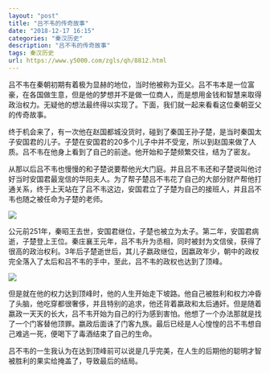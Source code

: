 ```yaml
---
layout: "post"
title: "吕不韦的传奇故事"
date: "2018-12-17 16:15"
categories: "秦汉历史"
description: "吕不韦的传奇故事"
tags: 秦汉历史
url: https://www.y5000.com/zgls/qh/8812.html
---
```






吕不韦在秦朝初期有着极为显赫的地位，当时他被称为亚父。吕不韦本是一位富豪，在各国做生意，但是他的梦想并不是做一位商人，而是想用金钱和智慧来取得政治权力。无疑他的想法最终得以实现了。下面，我们就一起来看看这位秦朝亚父的传奇故事。

终于机会来了，有一次他在赵国都城没货时，碰到了秦国王孙子楚，是当时秦国太子安国君的儿子。子楚在安国君的20多个儿子中并不受宠，所以到赵国来做了人质。吕不韦在他身上看到了自己的前途。他开始和子楚频繁交往，结为了密友。

从那以后吕不韦也慢慢的和子楚说要帮他光大门庭。并且吕不韦还和子楚说叫他讨好当时安国君最宠信的华阳夫人。为了帮子楚吕不韦花了自己的大部分财产帮他打通关系，终于上天站在了吕不韦这边，安国君立了子楚为自己的接班人，并且吕不韦也随之被任命为子楚的老师。

![](https://img.y5000.com/uploads/allimg/161230/10355A4G-0.jpg)

公元前251年，秦昭王去世，安国君继位，子楚也被立为太子。第二年，安国君病逝，子楚登上王位。秦庄襄王元年，吕不韦升为丞相，同时被封为文信侯，获得了很高的政治权利。3年后子楚逝世后，其儿子嬴政继位，因嬴政年少，朝中的政权完全落入了太后和吕不韦的手中，至此，吕不韦的政权也达到了顶峰。

![](https://img.y5000.com/uploads/allimg/161230/10355C4R-1.jpg)

但是就在他的权力达到顶峰时，他的人生开始走下坡路。他自己被胜利和权力冲昏了头脑，他吃穿都很奢侈，并且特别的追求，他还背着嬴政和太后通奸。但是随着嬴政一天天的长大，吕不韦开始为自己的行为感到害怕。他想了一个办法那就是找了一个门客替他顶罪。嬴政后面诛了门客九族。最后已经是人心惶惶的吕不韦想自己难逃一死，便喝下了毒酒结束了自己的生命。

吕不韦的一生我认为在达到顶峰前可以说是几乎完美，在人生的后期他的聪明才智被胜利的果实给掩盖了，导致最后的结局。
